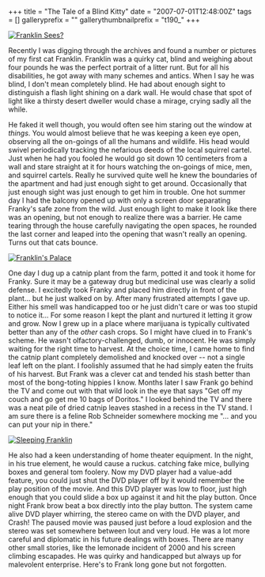 +++
title = "The Tale of a Blind Kitty"
date = "2007-07-01T12:48:00Z"
tags = []
galleryprefix = ""
gallerythumbnailprefix = "t190_"
+++

[![Franklin
Sees?](http://farm2.static.flickr.com/1155/679562962_a21e4e9f70_m.jpg)](http://www.flickr.com/photos/vfilby/679562962/
"Photo Sharing" )

Recently I was digging through the archives and found a number or pictures of
my first cat Franklin. Franklin was a quirky cat, blind and weighing about
four pounds he was the perfect portrait of a litter runt. But for all his
disabilities, he got away with many schemes and antics. When I say he was
blind, I don't mean completely blind. He had about enough sight to distinguish
a flash light shining on a dark wall. He would chase that spot of light like a
thirsty desert dweller would chase a mirage, crying sadly all the while.

He faked it well though, you would often see him staring out the window at
_things_. You would almost believe that he was keeping a keen eye open,
observing all the on-goings of all the humans and wildlife. His head would
swivel periodically tracking the nefarious deeds of the local squirrel cartel.
Just when he had you fooled he would go sit down 10 centimeters from a wall
and stare straight at it for hours watching the on-goings of mice, men, and
squirrel cartels. Really he survived quite well he knew the boundaries of the
apartment and had just enough sight to get around. Occasionally that just
enough sight was just enough to get him in trouble. One hot summer day I had
the balcony opened up with only a screen door separating Franky's safe zone
from the wild. Just enough light to make it look like there was an opening,
but not enough to realize there was a barrier. He came tearing through the
house carefully navigating the open spaces, he rounded the last corner and
leaped into the opening that wasn't really an opening. Turns out that cats
bounce.

[![Franklin's
Palace](http://farm2.static.flickr.com/1096/679793900_0d030803a1_m.jpg)](http://www.flickr.com/photos/vfilby/679793900/
"Photo Sharing" )

One day I dug up a catnip plant from the farm, potted it and took it home for
Franky. Sure it may be a gateway drug but medicinal use was clearly a solid
defense. I excitedly took Franky and placed him directly in front of the
plant... but he just walked on by. After many frustrated attempts I gave up.
Either his smell was handicapped too or he just didn't care or was too stupid
to notice it... For some reason I kept the plant and nurtured it letting it
grow and grow. Now I grew up in a place where marijuana is typically
cultivated better than any of the _other_ cash crops. So I might have clued in
to Frank's scheme. He wasn't olfactory-challenged, dumb, or innocent. He was
simply waiting for the right time to harvest. At the choice time, I came home
to find the catnip plant completely demolished and knocked over -- not a
single leaf left on the plant. I foolishly assumed that he had simply eaten
the fruits of his harvest. But Frank was a clever cat and tended his stash
better than most of the bong-toting hippies I know. Months later I saw Frank
go behind the TV and come out with that wild look in the eye that says "Get
off my couch and go get me 10 bags of Doritos." I looked behind the TV and
there was a neat pile of dried catnip leaves stashed in a recess in the TV
stand. I am sure there is a feline Rob Schneider somewhere mocking me "... and
you can put your nip in there."

[![Sleeping
Franklin](http://farm2.static.flickr.com/1243/679546802_034d1a785d_m.jpg)](http://www.flickr.com/photos/vfilby/679546802/
"Photo Sharing" )

He also had a keen understanding of home theater equipment. In the night, in
his true element, he would cause a ruckus. catching fake mice, bullying boxes
and general tom foolery. Now my DVD player had a value-add feature, you could
just shut the DVD player off by it would remember the play position of the
movie. And this DVD player was low to floor, just high enough that you could
slide a box up against it and hit the play button. Once night Frank brow beat
a box directly into the play button. The system came alive DVD player
whirring, the stereo came on with the DVD player, and Crash! The paused movie
was paused just before a loud explosion and the stereo was set somewhere
between lout and very loud. He was a lot more careful and diplomatic in his
future dealings with boxes. There are many other small stories, like the
lemonade incident of 2000 and his screen climbing escapades. He was quirky and
handicapped but always up for malevolent enterprise. Here's to Frank long gone
but not forgotten.

